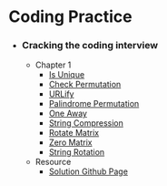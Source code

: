 # Coding Practice

- ### Cracking the coding interview
	- Chapter 1
		- [Is Unique](https://github.com/pupss90279/coding-practice/blob/main/crackingTheCodingInterview/Ch1/isUnique.cpp)
		- [Check Permutation](https://github.com/pupss90279/coding-practice/blob/main/crackingTheCodingInterview/Ch1/checkPermutation.cpp)
		- [URLify](https://github.com/pupss90279/coding-practice/blob/main/crackingTheCodingInterview/Ch1/urlify.cpp)
		- [Palindrome Permutation](https://github.com/pupss90279/coding-practice/blob/main/crackingTheCodingInterview/Ch1/palindromePermutation.cpp)
		- [One Away](https://github.com/pupss90279/coding-practice/blob/main/crackingTheCodingInterview/Ch1/oneAway.cpp)
		- [String Compression](https://github.com/pupss90279/coding-practice/blob/main/crackingTheCodingInterview/Ch1/stringCompression.cpp)
		- [Rotate Matrix](https://github.com/pupss90279/coding-practice/blob/main/crackingTheCodingInterview/Ch1/rotateMatrix.cpp)
		- [Zero Matrix](https://github.com/pupss90279/coding-practice/blob/main/crackingTheCodingInterview/Ch1/zeroMatrix.cpp)
		- [String Rotation](https://github.com/pupss90279/coding-practice/blob/main/crackingTheCodingInterview/Ch1/stringRotation.cpp)
	- Resource
		- [Solution Github Page](https://github.com/careercup/CtCI-6th-Edition)

